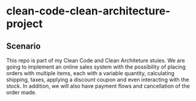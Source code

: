 # clean-code-clean-architecture-project

## Scenario
This repo is part of my Clean Code and Clean Architeture stuies. We are going to implement an online sales system with the possibility of placing orders with multiple items, each with a variable quantity, calculating shipping, taxes, applying a discount coupon and even interacting with the stock. In addition, we will also have payment flows and cancellation of the order made.

